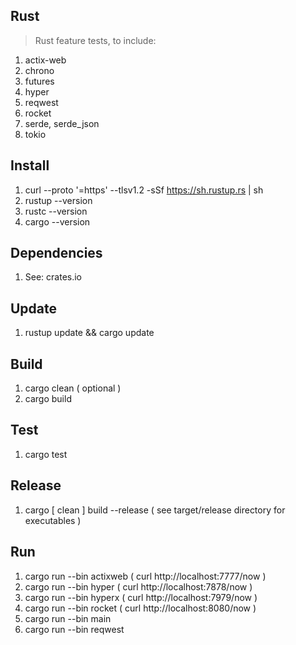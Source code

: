 Rust
----
>Rust feature tests, to include:
1. actix-web
2. chrono
3. futures
4. hyper
5. reqwest
6. rocket
7. serde, serde_json
8. tokio

Install
-------
1. curl --proto '=https' --tlsv1.2 -sSf https://sh.rustup.rs | sh
2. rustup --version
3. rustc --version
4. cargo --version

Dependencies
------------
1. See: crates.io

Update
------
1. rustup update && cargo update

Build
-----
1. cargo clean ( optional )
2. cargo build

Test
----
1. cargo test

Release
-------
1. cargo [ clean ] build --release ( see target/release directory for executables )

Run
---
1. cargo run --bin actixweb  ( curl http://localhost:7777/now )
2. cargo run --bin hyper     ( curl http://localhost:7878/now )
3. cargo run --bin hyperx    ( curl http://localhost:7979/now )
4. cargo run --bin rocket    ( curl http://localhost:8080/now )
5. cargo run --bin main
6. cargo run --bin reqwest